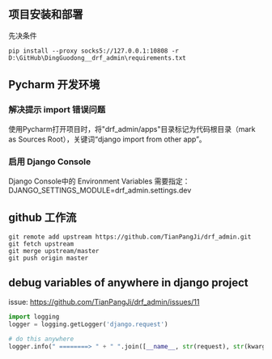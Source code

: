## 项目安装和部署

先决条件

```shell
pip install --proxy socks5://127.0.0.1:10808 -r D:\GitHub\DingGuodong__drf_admin\requirements.txt
```

## Pycharm 开发环境

### 解决提示 import 错误问题
使用Pycharm打开项目时，将"drf_admin/apps"目录标记为代码根目录（mark as Sources Root），关键词“django import from other app”。

### 启用 Django Console

Django Console中的 Environment Variables 需要指定：DJANGO_SETTINGS_MODULE=drf_admin.settings.dev

## github 工作流

```shell
git remote add upstream https://github.com/TianPangJi/drf_admin.git
git fetch upstream
git merge upstream/master
git push origin master
```

## debug variables of anywhere in django project

issue: https://github.com/TianPangJi/drf_admin/issues/11

```python
import logging
logger = logging.getLogger('django.request')

# do this anywhere
logger.info(" ========> " + " ".join([__name__, str(request), str(kwargs)]))
```